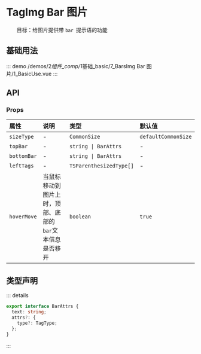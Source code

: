 # TagImg Bar 图片

&emsp;&emsp;目标：给图片提供带 `bar `提示语的功能

## 基础用法

::: demo
/demos/2*组件\_comp/1*基础\_basic/7_BarsImg Bar 图片/1_BasicUse.vue
:::

## API

### Props

| 属性        | 说明                                                    | 类型                    | 默认值              |
| :---------- | :------------------------------------------------------ | :---------------------- | :------------------ |
| `sizeType`  | -                                                       | `CommonSize`            | `defaultCommonSize` |
| `topBar`    | -                                                       | `string \| BarAttrs`    | -                   |
| `bottomBar` | -                                                       | `string \| BarAttrs`    | -                   |
| `leftTags`  | -                                                       | `TSParenthesizedType[]` | -                   |
| `hoverMove` | 当鼠标移动到图片上时，顶部、底部的`bar`文本信息是否移开 | `boolean`               | `true`              |

## 类型声明

::: details

```ts
export interface BarAttrs {
  text: string;
  attrs?: {
    type?: TagType;
  };
}
```

:::
